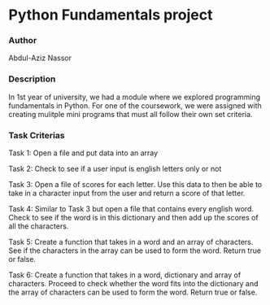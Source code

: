 # Python Fundamentals project

### Author

Abdul-Aziz Nassor


### Description

In 1st year of university, we had a module where we explored programming fundamentals in Python. For one of the coursework, we were assigned with creating mulitple mini programs that must all follow their own set criteria.


###  Task Criterias

Task 1: Open a file and put data into an array

Task 2: Check to see if a user input is english letters only or not

Task 3: Open a file of scores for each letter. Use this data to then be able to take in a character input from the user and return a score of that letter.

Task 4: Similar to Task 3 but open a file that contains every english word. Check to see if the word is in this dictionary and then add up the scores of all the characters.

Task 5: Create a function that takes in a word and an array of characters. See if the characters in the array can be used to form the word. Return true or false.

Task 6: Create a function that takes in a word, dictionary and array of characters. Proceed to check whether the word fits into the dictionary and the array of characters can be used to form the word. Return true or false.
